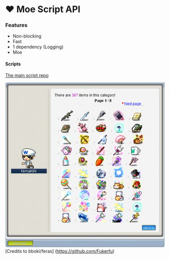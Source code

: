# ❤ Moe Script API
### Features
- Non-blocking
- Fast
- 1 dependency (Logging)
- Moe

#### Scripts
[The main script repo](https://github.com/y785/moe-scripts)

![v83 example provided by bboki](https://raw.githubusercontent.com/y785/script-api/master/example.png)
[Credits to bboki/feras]
(https://github.com/Fukerfu)
